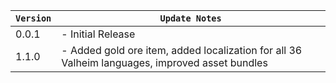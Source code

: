 | `Version` | `Update Notes`    |
|-----------|-------------------|
| 0.0.1     | - Initial Release |
| 1.1.0     | - Added gold ore item, added localization for all 36 Valheim languages, improved asset bundles |